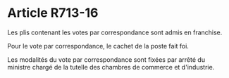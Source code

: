 # Article R713-16

Les plis contenant les votes par correspondance sont admis en franchise.

Pour le vote par correspondance, le cachet de la poste fait foi.

Les modalités du vote par correspondance sont fixées par arrêté du ministre chargé de la tutelle des chambres de commerce et d'industrie.
